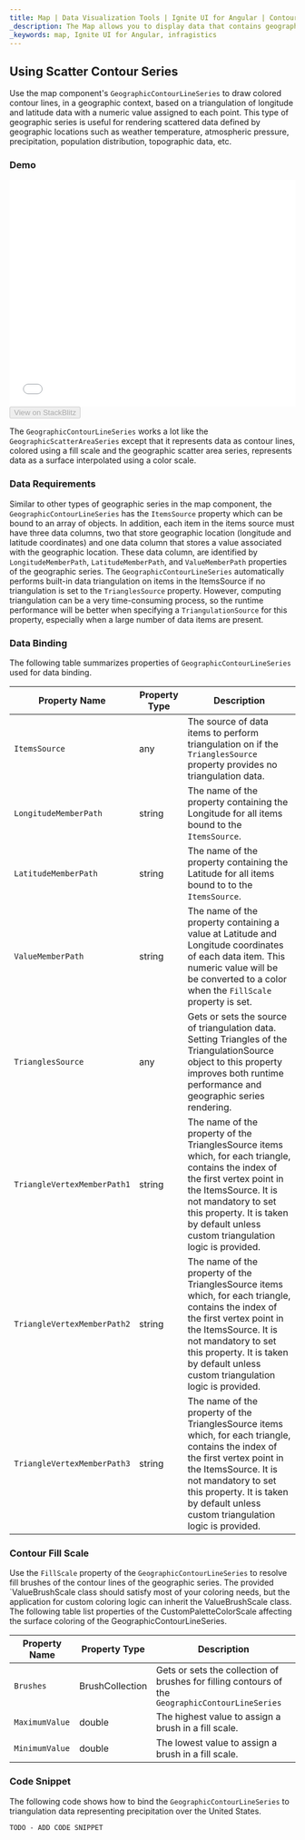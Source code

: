 ```yaml
---
title: Map | Data Visualization Tools | Ignite UI for Angular | Contour Line Series | Infragistics
_description: The Map allows you to display data that contains geographic locations from view models or geo-spatial data loaded from shape files on geographic imagery maps.View the demo, dependencies, usage and toolbar for more information.
_keywords: map, Ignite UI for Angular, infragistics
---
```


## Using Scatter Contour Series

Use the map component's `GeographicContourLineSeries` to draw colored contour lines, in a geographic context, based on a triangulation of longitude and latitude data with a numeric value assigned to each point. This type of geographic series is useful for rendering scattered data defined by geographic locations such as weather temperature, atmospheric pressure, precipitation, population distribution, topographic data, etc.

### Demo

<div class="sample-container" style="height: 400px">
    <iframe id="geo-map-type-scatter-contour-series-iframe" src='{environment:demosBaseUrl}/maps/geo-map-type-scatter-contour-series' width="100%" height="100%" seamless frameBorder="0" onload="onSampleIframeContentLoaded(this);"></iframe>
</div>
<div>
    <button data-localize="stackblitz" disabled class="stackblitz-btn"   data-iframe-id="geo-map-type-scatter-contour-series-iframe" data-demos-base-url="{environment:demosBaseUrl}">View on StackBlitz
    </button>
</div>

<div class="divider--half"></div>

The `GeographicContourLineSeries` works a lot like the `GeographicScatterAreaSeries` except that it represents data as contour lines, colored using a fill scale and the geographic scatter area series, represents data as a surface interpolated using a color scale.

### Data Requirements

Similar to other types of geographic series in the map component, the `GeographicContourLineSeries` has the `ItemsSource` property which can be bound to an array of objects. In addition, each item in the items source must have three data columns, two that store geographic location (longitude and latitude coordinates) and one data column that stores a value associated with the geographic location. These data column, are identified by `LongitudeMemberPath`, `LatitudeMemberPath`, and `ValueMemberPath` properties of the geographic series.
The `GeographicContourLineSeries` automatically performs built-in data triangulation on items in the ItemsSource if no triangulation is set to the `TrianglesSource` property. However, computing triangulation can be a very time-consuming process, so the runtime performance will be better when specifying a `TriangulationSource` for this property, especially when a large number of data items are present.

### Data Binding

The following table summarizes properties of `GeographicContourLineSeries` used for data binding.

| Property Name               | Property Type | Description                                                                                                                                                                                                                                                      |
| --------------------------- | ------------- | ---------------------------------------------------------------------------------------------------------------------------------------------------------------------------------------------------------------------------------------------------------------- |
| `ItemsSource`               | any           | The source of data items to perform triangulation on if the `TrianglesSource` property provides no triangulation data.                                                                                                                                           |
| `LongitudeMemberPath`       | string        | The name of the property containing the Longitude for all items bound to the `ItemsSource`.                                                                                                                                                                      |
| `LatitudeMemberPath`        | string        | The name of the property containing the Latitude for all items bound to to the `ItemsSource`.                                                                                                                                                                    |
| `ValueMemberPath`           | string        | The name of the property containing a value at Latitude and Longitude coordinates of each data item. This numeric value will be be converted to a color when the `FillScale` property is set.                                                                    |
| `TrianglesSource`           | any           | Gets or sets the source of triangulation data. Setting Triangles of the TriangulationSource object to this property improves both runtime performance and geographic series rendering.                                                                           |
| `TriangleVertexMemberPath1` | string        | The name of the property of the TrianglesSource items which, for each triangle, contains the index of the first vertex point in the ItemsSource. It is not mandatory to set this property. It is taken by default unless custom triangulation logic is provided. |
| `TriangleVertexMemberPath2` | string        | The name of the property of the TrianglesSource items which, for each triangle, contains the index of the first vertex point in the ItemsSource. It is not mandatory to set this property. It is taken by default unless custom triangulation logic is provided. |
| `TriangleVertexMemberPath3` | string        | The name of the property of the TrianglesSource items which, for each triangle, contains the index of the first vertex point in the ItemsSource. It is not mandatory to set this property. It is taken by default unless custom triangulation logic is provided. |

### Contour Fill Scale

Use the `FillScale` property of the `GeographicContourLineSeries` to resolve fill brushes of the contour lines of the geographic series.
The provided \`ValueBrushScale class should satisfy most of your coloring needs, but the application for custom coloring logic can inherit the ValueBrushScale class.
The following table list properties of the CustomPaletteColorScale affecting the surface coloring of the GeographicContourLineSeries.

| Property Name  | Property Type   | Description                                                                                      |
| -------------- | --------------- | ------------------------------------------------------------------------------------------------ |
| `Brushes`      | BrushCollection | Gets or sets the collection of brushes for filling contours of the `GeographicContourLineSeries` |
| `MaximumValue` | double          | The highest value to assign a brush in a fill scale.                                             |
| `MinimumValue` | double          | The lowest value to assign a brush in a fill scale.                                              |

### Code Snippet

The following code shows how to bind the `GeographicContourLineSeries` to triangulation data representing precipitation over the United States.

<!-- Angular -->

```html
TODO - ADD CODE SNIPPET
```

```typescript

```
